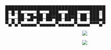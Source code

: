 
████████████████████████████████
█─█─█▄─▄▄─█▄─▄███▄─▄███─▄▄─███░█
█─▄─██─▄█▀██─██▀██─██▀█─██─███▄█
▀▄▀▄▀▄▄▄▄▄▀▄▄▄▄▄▀▄▄▄▄▄▀▄▄▄▄▀▀▀▄▀

<p align="center">
<img src = "https://github-readme-stats.vercel.app/api?username=BrentSoler&&show_icons=true&theme=onedark&hide_border=true">
</p>

<p align="center">
  <img src = "https://streak-stats.demolab.com?user=BrentSoler&theme=onedark&hide_border=true">
</p>
